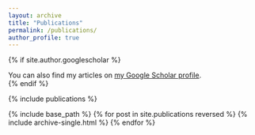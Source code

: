 ```yaml
---
layout: archive
title: "Publications"
permalink: /publications/
author_profile: true
---
```


{% if site.author.googlescholar %}
  <div class="wordwrap">You can also find my articles on <a href="{{site.author.googlescholar}}">my Google Scholar profile</a>.</div>
{% endif %}

<div id="orcid-profiles-widget-js" data-orcids="0000-0002-6210-0678">
      <!-- Container for ORCID profile widget -- Add ORCIDs delimited by commas to -- the data-orcids attribute. -->
    </div>
<script type='text/javascript' src='https://code.jquery.com/jquery-1.9.1.js'></script>
<script type='text/javascript' src="{{ base.url | prepend: site.url }}/_pages/jquery.orcidProfilesWidget.js"></script>
<link rel="stylesheet" type="text/css" href="{{ base.url | prepend: site.url }}/_pages/orcid-profiles-widget.css">


{% include publications %}

{% include base_path %}
{% for post in site.publications reversed %}
  {% include archive-single.html %}
{% endfor %}
